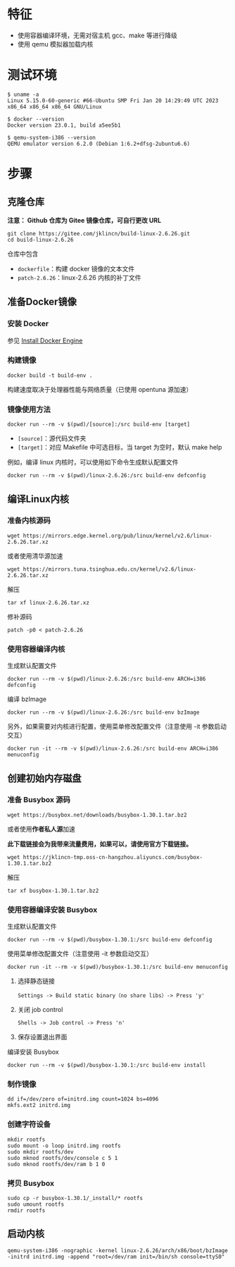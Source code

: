 # 特征

- 使用容器编译环境，无需对宿主机 gcc、make 等进行降级
- 使用 qemu 模拟器加载内核

# 测试环境

```
$ uname -a
Linux 5.15.0-60-generic #66-Ubuntu SMP Fri Jan 20 14:29:49 UTC 2023 x86_64 x86_64 x86_64 GNU/Linux

$ docker --version
Docker version 23.0.1, build a5ee5b1

$ qemu-system-i386 --version
QEMU emulator version 6.2.0 (Debian 1:6.2+dfsg-2ubuntu6.6)
```

# 步骤

## 克隆仓库

**注意： Github 仓库为 Gitee 镜像仓库，可自行更改 URL**

```
git clone https://gitee.com/jklincn/build-linux-2.6.26.git
cd build-linux-2.6.26
```

仓库中包含

- `dockerfile`：构建 docker 镜像的文本文件
- `patch-2.6.26`：linux-2.6.26 内核的补丁文件

## 准备Docker镜像

### 安装 Docker

参见 [Install Docker Engine](https://docs.docker.com/engine/install/)

### 构建镜像

```
docker build -t build-env .
```

构建速度取决于处理器性能与网络质量（已使用 opentuna 源加速）

### 镜像使用方法

```
docker run --rm -v $(pwd)/[source]:/src build-env [target]
```

- `[source]`：源代码文件夹
- `[target]`：对应 Makefile 中可选目标，当 target 为空时，默认 make help

例如，编译 linux 内核时，可以使用如下命令生成默认配置文件

```
docker run --rm -v $(pwd)/linux-2.6.26:/src build-env defconfig
```

## 编译Linux内核

### 准备内核源码

```
wget https://mirrors.edge.kernel.org/pub/linux/kernel/v2.6/linux-2.6.26.tar.xz
```

或者使用清华源加速

```
wget https://mirrors.tuna.tsinghua.edu.cn/kernel/v2.6/linux-2.6.26.tar.xz
```

解压

```
tar xf linux-2.6.26.tar.xz
```

修补源码

```
patch -p0 < patch-2.6.26
```

### 使用容器编译内核

生成默认配置文件

```
docker run --rm -v $(pwd)/linux-2.6.26:/src build-env ARCH=i386 defconfig
```

编译 bzImage 

```
docker run --rm -v $(pwd)/linux-2.6.26:/src build-env bzImage
```

另外，如果需要对内核进行配置，使用菜单修改配置文件（注意使用 -it 参数启动交互）

```
docker run -it --rm -v $(pwd)/linux-2.6.26:/src build-env ARCH=i386 menuconfig
```

## 创建初始内存磁盘

### 准备 Busybox 源码

```
wget https://busybox.net/downloads/busybox-1.30.1.tar.bz2
```

或者使用**作者私人源**加速

**此下载链接会为我带来流量费用，如果可以，请使用官方下载链接。**

```
wget https://jklincn-tmp.oss-cn-hangzhou.aliyuncs.com/busybox-1.30.1.tar.bz2
```

解压

```
tar xf busybox-1.30.1.tar.bz2
```

### 使用容器编译安装 Busybox

生成默认配置文件

```
docker run --rm -v $(pwd)/busybox-1.30.1:/src build-env defconfig
```

使用菜单修改配置文件（注意使用 -it 参数启动交互）

```
docker run -it --rm -v $(pwd)/busybox-1.30.1:/src build-env menuconfig
```

1. 选择静态链接

   ```
   Settings -> Build static binary（no share libs）-> Press 'y'
   ```

2. 关闭 job control

   ```
   Shells -> Job control -> Press 'n'
   ```

3. 保存设置退出界面

编译安装 Busybox

```
docker run --rm -v $(pwd)/busybox-1.30.1:/src build-env install
```

### 制作镜像

```
dd if=/dev/zero of=initrd.img count=1024 bs=4096
mkfs.ext2 initrd.img
```

### 创建字符设备

```
mkdir rootfs
sudo mount -o loop initrd.img rootfs
sudo mkdir rootfs/dev
sudo mknod rootfs/dev/console c 5 1
sudo mknod rootfs/dev/ram b 1 0
```

### 拷贝 Busybox

```
sudo cp -r busybox-1.30.1/_install/* rootfs
sudo umount rootfs
rmdir rootfs
```

## 启动内核

```
qemu-system-i386 -nographic -kernel linux-2.6.26/arch/x86/boot/bzImage -initrd initrd.img -append "root=/dev/ram init=/bin/sh console=ttyS0"
```